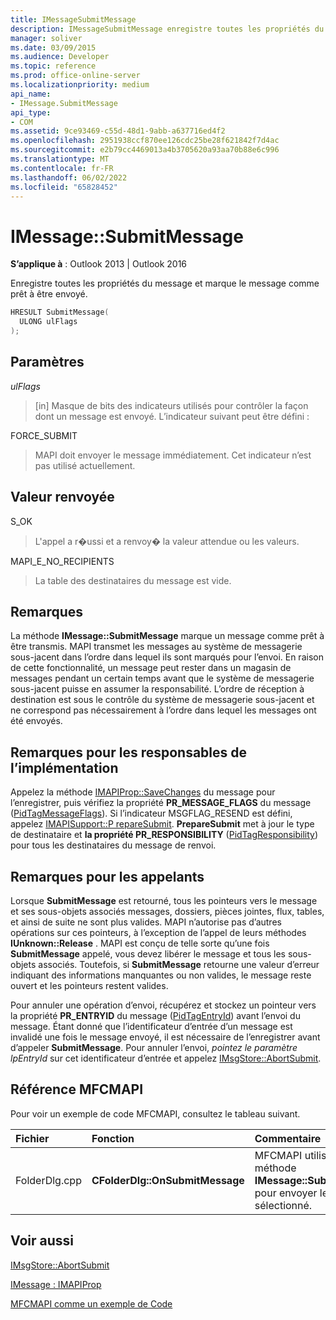 ```yaml
---
title: IMessageSubmitMessage
description: IMessageSubmitMessage enregistre toutes les propriétés du message et marque le message comme prêt à être envoyé.
manager: soliver
ms.date: 03/09/2015
ms.audience: Developer
ms.topic: reference
ms.prod: office-online-server
ms.localizationpriority: medium
api_name:
- IMessage.SubmitMessage
api_type:
- COM
ms.assetid: 9ce93469-c55d-48d1-9abb-a637716ed4f2
ms.openlocfilehash: 2951938ccf870ee126cdc25be28f621842f7d4ac
ms.sourcegitcommit: e2b79cc4469013a4b3705620a93aa70b88e6c996
ms.translationtype: MT
ms.contentlocale: fr-FR
ms.lasthandoff: 06/02/2022
ms.locfileid: "65828452"
---
```

# <a name="imessagesubmitmessage"></a>IMessage::SubmitMessage

  
  
**S’applique à** : Outlook 2013 | Outlook 2016 
  
Enregistre toutes les propriétés du message et marque le message comme prêt à être envoyé.
  
```cpp
HRESULT SubmitMessage(
  ULONG ulFlags
);
```

## <a name="parameters"></a>Paramètres

 _ulFlags_
  
> [in] Masque de bits des indicateurs utilisés pour contrôler la façon dont un message est envoyé. L’indicateur suivant peut être défini :
    
FORCE_SUBMIT 
  
> MAPI doit envoyer le message immédiatement. Cet indicateur n’est pas utilisé actuellement.
    
## <a name="return-value"></a>Valeur renvoyée

S_OK 
  
> L'appel a r�ussi et a renvoy� la valeur attendue ou les valeurs.
    
MAPI_E_NO_RECIPIENTS 
  
> La table des destinataires du message est vide.
    
## <a name="remarks"></a>Remarques

La méthode **IMessage::SubmitMessage** marque un message comme prêt à être transmis. MAPI transmet les messages au système de messagerie sous-jacent dans l’ordre dans lequel ils sont marqués pour l’envoi. En raison de cette fonctionnalité, un message peut rester dans un magasin de messages pendant un certain temps avant que le système de messagerie sous-jacent puisse en assumer la responsabilité. L’ordre de réception à destination est sous le contrôle du système de messagerie sous-jacent et ne correspond pas nécessairement à l’ordre dans lequel les messages ont été envoyés. 
  
## <a name="notes-to-implementers"></a>Remarques pour les responsables de l’implémentation

Appelez la méthode [IMAPIProp::SaveChanges](imapiprop-savechanges.md) du message pour l’enregistrer, puis vérifiez la propriété **PR_MESSAGE_FLAGS** du message ([PidTagMessageFlags](pidtagmessageflags-canonical-property.md)). Si l’indicateur MSGFLAG_RESEND est défini, appelez [IMAPISupport::P repareSubmit](imapisupport-preparesubmit.md). **PrepareSubmit** met à jour le type de destinataire et **la propriété PR_RESPONSIBILITY** ([PidTagResponsibility](pidtagresponsibility-canonical-property.md)) pour tous les destinataires du message de renvoi.
  
## <a name="notes-to-callers"></a>Remarques pour les appelants

Lorsque **SubmitMessage** est retourné, tous les pointeurs vers le message et ses sous-objets associés messages, dossiers, pièces jointes, flux, tables, et ainsi de suite ne sont plus valides. MAPI n’autorise pas d’autres opérations sur ces pointeurs, à l’exception de l’appel de leurs méthodes **IUnknown::Release** . MAPI est conçu de telle sorte qu’une fois **SubmitMessage** appelé, vous devez libérer le message et tous les sous-objets associés. Toutefois, si **SubmitMessage** retourne une valeur d’erreur indiquant des informations manquantes ou non valides, le message reste ouvert et les pointeurs restent valides. 
  
Pour annuler une opération d’envoi, récupérez et stockez un pointeur vers la propriété **PR_ENTRYID** du message ([PidTagEntryId](pidtagentryid-canonical-property.md)) avant l’envoi du message. Étant donné que l’identificateur d’entrée d’un message est invalidé une fois le message envoyé, il est nécessaire de l’enregistrer avant d’appeler **SubmitMessage**. Pour annuler l’envoi,  _pointez le paramètre lpEntryId_ sur cet identificateur d’entrée et appelez [IMsgStore::AbortSubmit](imsgstore-abortsubmit.md).
  
## <a name="mfcmapi-reference"></a>Référence MFCMAPI

Pour voir un exemple de code MFCMAPI, consultez le tableau suivant.
  
|**Fichier**|**Fonction**|**Commentaire**|
|:-----|:-----|:-----|
|FolderDlg.cpp  <br/> |**CFolderDlg::OnSubmitMessage** <br/> |MFCMAPI utilise la méthode **IMessage::SubmitMessage** pour envoyer le message sélectionné. |
   
## <a name="see-also"></a>Voir aussi



[IMsgStore::AbortSubmit](imsgstore-abortsubmit.md)
  
[IMessage : IMAPIProp](imessageimapiprop.md)


[MFCMAPI comme un exemple de Code](mfcmapi-as-a-code-sample.md)

